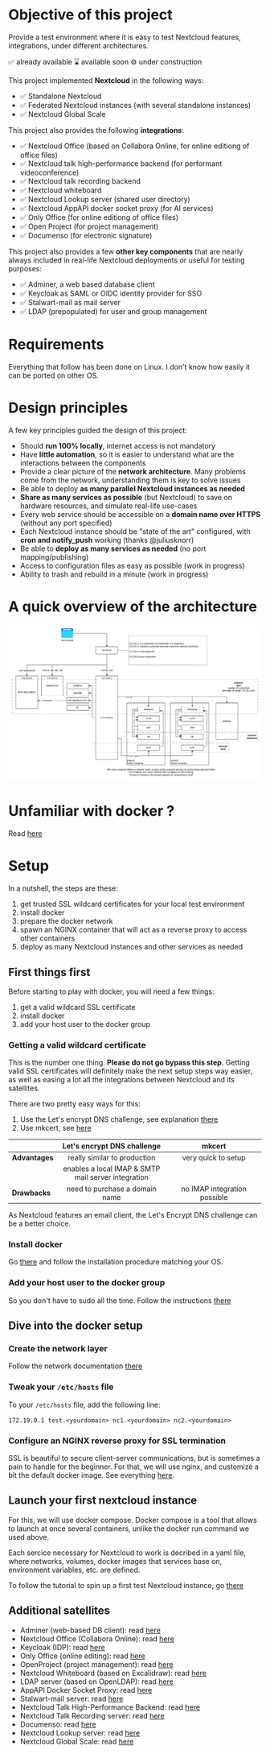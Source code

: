 # Objective of this project

Provide a test environment where it is easy to test Nextcloud features, integrations, under different architectures.

✅ already available
⌛ available soon
⚙️ under construction

This project implemented **Nextcloud** in the following ways:
- ✅ Standalone Nextcloud
- ✅ Federated Nextcloud instances (with several standalone instances)
- ✅ Nextcloud Global Scale

This project also provides the following **integrations**:
- ✅ Nextcloud Office (based on Collabora Online, for online editiong of office files)
- ✅ Nextcloud talk high-performance backend (for performant videoconference)
- ✅ Nextcloud talk recording backend
- ✅ Nextcloud whiteboard
- ✅ Nextcloud Lookup server (shared user directory)
- ✅ Nextcloud AppAPI docker socket proxy (for AI services)
- ✅ Only Office (for online editiong of office files)
- ✅ Open Project (for project management)
- ✅ Documenso (for electronic signature)

This project also provides a few **other key components** that are nearly always included in real-life Nextcloud deployments or useful for testing purposes:
- ✅ Adminer, a web based database client
- ✅ Keycloak as SAML or OIDC identity provider for SSO
- ✅ Stalwart-mail as mail server
- ✅ LDAP (prepopulated) for user and group management

# Requirements

Everything that follow has been done on Linux. I don't know how easily it can be ported on other OS.

# Design principles

A few key principles guided the design of this project:

- Should **run 100% locally**, internet access is not mandatory
- Have **little automation**, so it is easier to understand what are the interactions between the components
- Provide a clear picture of the **network architecture**. Many problems come from the network, understanding them is key to solve issues
- Be able to deploy **as many parallel Nextcloud instances as needed**
- **Share as many services as possible** (but Nextcloud) to save on hardware resources, and simulate real-life use-cases
- Every web service should be accessible on a **domain name over HTTPS** (without any port specified)
- Each Nextcloud instance should be "state of the art" configured, with **cron and notify_push** working (thanks @juliusknorr)
- Be able to **deploy as many services as needed** (no port mapping/publishing)
- Access to configuration files as easy as possible (work in progress)
- Ability to trash and rebuild in a minute (work in progress)

# A quick overview of the architecture

![Network architecture](./doc/network%20architecture.webp "Network architecture")

# Unfamiliar with docker ?

Read [here](./doc/familiarizewithdocker.md)

# Setup

In a nutshell, the steps are these:
1. get trusted SSL wildcard certificates for your local test environment
2. install docker
3. prepare the docker network
4. spawn an NGINX container that will act as a reverse proxy to access other containers
5. deploy as many Nextcloud instances and other services as needed

## First things first

Before starting to play with docker, you will need a few things:

1. get a valid wildcard SSL certificate
2. install docker
3. add your host user to the docker group

### Getting a valid wildcard certificate

This is the number one thing. **Please do not go bypass this step**. Getting valid SSL certificates will definitely make the next setup steps way easier, as well as easing a lot all the integrations between Nextcloud and its satellites.

There are two pretty easy ways for this:

1. Use the Let's encrypt DNS challenge, see explanation [there](./doc/letsencryptDNSchallenge.md)
2. Use mkcert, see [here](https://github.com/FiloSottile/mkcert)

||Let's encrypt DNS challenge|mkcert|
|---|:---:|:---:|
|**Advantages**|really similar to production|very quick to setup|
||enables a local IMAP & SMTP<br /> mail server integration||
|**Drawbacks**|need to purchase a domain name|no IMAP integration possible|

As Nextcloud features an email client, the Let's Encrypt DNS challenge can be a better choice.

### Install docker

Go [there](https://docs.docker.com/engine/install/) and follow the installation procedure matching your OS.

### Add your host user to the docker group

So you don't have to sudo all the time. Follow the instructions [there](https://docs.docker.com/engine/install/linux-postinstall/)

## Dive into the docker setup

### Create the network layer

Follow the network documentation [there](./doc/Network%20setup.md)

### Tweak your `/etc/hosts` file

To your `/etc/hosts` file, add the following line:

```
172.19.0.1 test.<yourdomain> nc1.<yourdomain> nc2.<yourdomain>
```

### Configure an NGINX reverse proxy for SSL termination

SSL is beautiful to secure client-server communications, but is sometimes a pain to handle for the beginner. For that, we will use nginx, and customize a bit the default docker image. See everything [here](./apps/reverseproxy/README.md).

## Launch your first nextcloud instance

For this, we will use docker compose. Docker compose is a tool that allows to launch at once several containers, unlike the docker run command we used above.

Each sercice necessary for Nextcloud to work is decribed in a yaml file, where networks, volumes, docker images that services base on, environment variables, etc. are defined.

To follow the tutorial to spin up a first test Nextcloud instance, go [there](./apps/nextcloud/standard/README.md)

## Additional satellites

- Adminer (web-based DB client): read [here](./apps/adminer/README.md)
- Nextcloud Office (Collabora Online): read [here](./apps/collabora/README.md)
- Keycloak (IDP): read [here](./apps/keycloak/README.md)
- Only Office (online editing): read [here](./apps/onlyoffice/README.md)
- OpenProject (project management): read [here](./apps/openproject/README.md)
- Nextcloud Whiteboard (based on Excalidraw): read [here](./apps/whiteboard/README.md)
- LDAP server (based on OpenLDAP): read [here](./apps/openldap/README.md)
- AppAPI Docker Socket Proxy: read [here](./apps/appapi/README.md)
- Stalwart-mail server: read [here](./apps/stalwart/README.md)
- Nextcloud Talk High-Performance Backend: read [here](./apps/talk/README.md)
- Nextcloud Talk Recording server: read [here](./apps/talkrecording/README.md)
- Documenso: read [here](./apps/documenso/README.md)
- Nextcloud Lookup server: read [here](./apps/lookupserver/README.md)
- Nextcloud Global Scale: read [here](./apps/nextcloud/globalscale/README.md)
